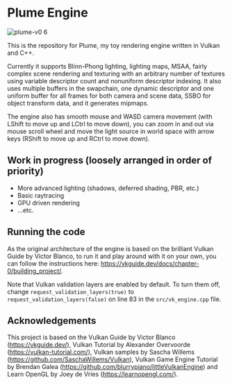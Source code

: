 # Plume Engine

![plume-v0 6](https://github.com/ganibaev/plume-engine/assets/55918604/cd3c0214-74da-4d54-bb8c-6dd2c2b45d7f)

This is the repository for Plume, my toy rendering engine written in Vulkan and C++.

Currently it supports Blinn-Phong lighting, lighting maps, MSAA, fairly complex scene rendering and texturing with an arbitrary number of textures using variable descriptor count and nonuniform descriptor indexing. It also uses multiple buffers in the swapchain, one dynamic descriptor and one uniform buffer for all frames for both camera and scene data, SSBO for object transform data, and it generates mipmaps.

The engine also has smooth mouse and WASD camera movement (with LShift to move up and LCtrl to move down), you can zoom in and out via mouse scroll wheel and move the light source in world space with arrow keys (RShift to move up and RCtrl to move down).

## Work in progress (loosely arranged in order of priority)

* More advanced lighting (shadows, deferred shading, PBR, etc.)
* Basic raytracing
* GPU driven rendering
* ...etc.

## Running the code

As the original architecture of the engine is based on the brilliant Vulkan Guide by Victor Blanco, to run it and play around with it on your own, you can follow the instructions here: https://vkguide.dev/docs/chapter-0/building_project/.

Note that Vulkan validation layers are enabled by default. To turn them off, change `request_validation_layers(true)` to `request_validation_layers(false)` on line 83 in the `src/vk_engine.cpp` file.

## Acknowledgements

This project is based on the Vulkan Guide by Victor Blanco (https://vkguide.dev/), Vulkan Tutorial by Alexander Overvoorde (https://vulkan-tutorial.com/), Vulkan samples by Sascha Willems (https://github.com/SaschaWillems/Vulkan), Vulkan Game Engine Tutorial by Brendan Galea (https://github.com/blurrypiano/littleVulkanEngine) and Learn OpenGL by Joey de Vries (https://learnopengl.com/).
